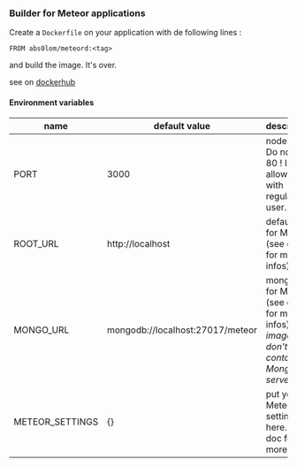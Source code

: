 ### Builder for Meteor applications

Create a `Dockerfile` on your application with de following lines :

```
FROM abs0lom/meteord:<tag>
```

and build the image. It's over.

see on [dockerhub]()

#### Environment variables 

| name             | default value                    | description                                                                             |
|------------------|----------------------------------|-----------------------------------------------------------------------------------------|
| PORT             | 3000                             | node port. Do not use 80 ! Is not allowed with regular user.                            |
| ROOT\_URL        | http://localhost                 | default url for Meteor (see doc for more infos)                                         |
| MONGO\_URL       | mongodb://localhost:27017/meteor | mongo url for Meteor (see doc for more infos). *This image don't contain Mongo server.* |
| METEOR\_SETTINGS | {}                               | put your Meteor settings here. (see doc for more infos)                                 |

